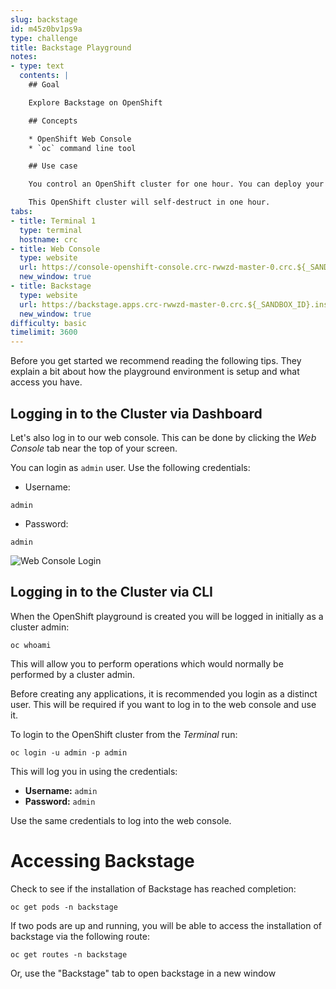 ```yaml
---
slug: backstage
id: m45z0bv1ps9a
type: challenge
title: Backstage Playground
notes:
- type: text
  contents: |
    ## Goal

    Explore Backstage on OpenShift

    ## Concepts

    * OpenShift Web Console
    * `oc` command line tool

    ## Use case

    You control an OpenShift cluster for one hour. You can deploy your own container image, or set up a pipeline to build your application from source, then use an Operator to deploy and manage a database backend.

    This OpenShift cluster will self-destruct in one hour.
tabs:
- title: Terminal 1
  type: terminal
  hostname: crc
- title: Web Console
  type: website
  url: https://console-openshift-console.crc-rwwzd-master-0.crc.${_SANDBOX_ID}.instruqt.io
  new_window: true
- title: Backstage
  type: website
  url: https://backstage.apps.crc-rwwzd-master-0.crc.${_SANDBOX_ID}.instruqt.io
  new_window: true
difficulty: basic
timelimit: 3600
---
```

Before you get started we recommend reading the following tips. They explain
a bit about how the playground environment is setup and what access you have.

## Logging in to the Cluster via Dashboard

Let's also log in to our web console. This can be done by clicking the *Web Console* tab near the top of your screen.

You can login as `admin` user. Use the following credentials:

* Username:
```
admin
```
* Password:
```
admin
```
![Web Console Login](https://raw.githubusercontent.com/openshift-instruqt/instruqt/master/assets/middleware/pipelines/web-console-login.png)

## Logging in to the Cluster via CLI

When the OpenShift playground is created you will be logged in initially as
a cluster admin:

```
oc whoami
```

This will allow you to perform
operations which would normally be performed by a cluster admin.

Before creating any applications, it is recommended you login as a distinct
user. This will be required if you want to log in to the web console and
use it.

To login to the OpenShift cluster from the _Terminal_ run:

```
oc login -u admin -p admin
```

This will log you in using the credentials:

* **Username:** ``admin``
* **Password:** ``admin``

Use the same credentials to log into the web console.

# Accessing Backstage

Check to see if the installation of Backstage has reached completion:

```
oc get pods -n backstage
```

If two pods are up and running, you will be able to access the installation of backstage via the following route:

```
oc get routes -n backstage
```

Or, use the "Backstage" tab to open backstage in a new window
